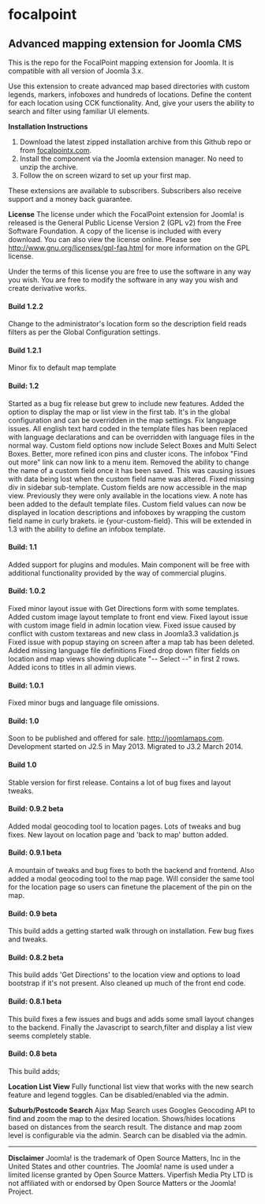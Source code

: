 # focalpoint

## Advanced mapping extension for Joomla CMS

This is the repo for the FocalPoint mapping extension for Joomla. It is compatible with all version of Joomla 3.x. 

Use this extension to create advanced map based directories with custom legends, markers, infoboxes and hundreds of locations. Define the content for each location using CCK functionality. And, give your users the ability to search and filter using familiar UI elements.

**Installation Instructions** 
1. Download the latest zipped installation archive from this Github repo or from [focalpointx.com](http://focalpointx.com/). 
2. Install the component via the Joomla extension manager. No need to unzip the archive.
3. Follow the on screen wizard to set up your first map.

These extensions are available to subscribers. Subscribers also receive support and a money back guarantee.

**License**
The license under which the FocalPoint extension for Joomla! is released is the General Public License Version 2 (GPL v2) from the Free Software Foundation. A copy of the license is included with every download. You can also view the license online. Please see http://www.gnu.org/licenses/gpl-faq.html for more information on the GPL license.

Under the terms of this license you are free to use the software in any way you wish. You are free to modify the software in any way you wish and create derivative works.


#### Build 1.2.2

Change to the administrator's location form so the description field reads filters as per the Global Configuration settings.


#### Build 1.2.1

Minor fix to default map template


#### Build: 1.2

Started as a bug fix release but grew to include new features.
Added the option to display the map or list view in the first tab. It's in the global configuration and can be overridden in the map settings.
Fix language issues. All english text hard coded in the template files has been replaced with language declarations and can be overridden with language files in the normal way.
Custom field options now include Select Boxes and Multi Select Boxes.
Better, more refined icon pins and cluster icons.
The infobox "Find out more" link can now link to a menu item.
Removed the ability to change the name of a custom field once it has been saved. This was causing issues with data being lost when the custom field name was altered.
Fixed missing div in sidebar sub-template.
Custom fields are now accessible in the map view. Previously they were only available in the locations view. A note has been added to the default template files.
Custom field values can now be displayed in location descriptions and infoboxes by wrapping the custom field name in curly brakets. ie {your-custom-field}. This will be extended in 1.3 with the ability to define an infobox template.


#### Build: 1.1

Added support for plugins and modules. Main component will be free with additional functionality provided by the way of commercial plugins.


#### Build: 1.0.2

Fixed minor layout issue with Get Directions form with some templates.
Added custom image layout template to front end view.
Fixed layout issue with custom image field in admin location view.
Fixed issue caused by conflict with custom textareas and new class in Joomla3.3 validation.js
Fixed issue with popup staying on screen after a map tab has been deleted.
Added missing language file definitions
Fixed drop down filter fields on location and map views showing duplicate "-- Select --" in first 2 rows.
Added icons to titles in all admin views.


#### Build: 1.0.1
Fixed minor bugs and language file omissions.


#### Build: 1.0

Soon to be published and offered for sale. http://joomlamaps.com. Development started on J2.5 in May 2013. Migrated to J3.2 March 2014.


#### Build 1.0

Stable version for first release. Contains a lot of bug fixes and layout tweaks.


#### Build: 0.9.2 beta

Added modal geocoding tool to location pages. Lots of tweaks and bug fixes. New layout on location page and 'back to map' button added.


#### Build: 0.9.1 beta

A mountain of tweaks and bug fixes to both the backend and frontend. Also added a modal geocoding tool to the map page. Will consider the same tool for the location page so users can finetune the placement of the pin on the map.


#### Build: 0.9 beta

This build adds a getting started walk through on installation. Few bug fixes and tweaks.


#### Build: 0.8.2 beta

This build adds 'Get Directions' to the location view and options to load bootstrap if it's not present. Also cleaned up much of the front end code.


#### Build: 0.8.1 beta

This build fixes a few issues and bugs and adds some small layout changes to the backend. Finally the Javascript to search,filter and display a list view seems completely stable.


#### Build: 0.8 beta
This build adds;

**Location List View**
Fully functional list view that works with the new search feature and legend toggles. Can be disabled/enabled via the admin.

**Suburb/Postcode Search**
Ajax Map Search uses Googles Geocoding API to find and zoom the map to the desired location. Shows/hides locations based on distances from the search result. The distance and map zoom level is configurable via the admin. Search can be disabled via the admin.


----------------
**Disclaimer**
Joomla! is the trademark of Open Source Matters, Inc in the United States and other countries. The Joomla! name is used under a limited license granted by Open Source Matters. Viperfish Media Pty LTD is not affiliated with or endorsed by Open Source Matters or the Joomla! Project.
